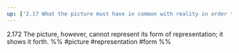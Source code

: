 ```yaml
---
up: ['2.17 What the picture must have in common with reality in order to be able to represent it after its manner---rightly or falsely---is its form of representation.']
---
```

2.172 The picture, however, cannot represent its form of representation; it shows it forth.
%%
#picture #representation #form %%
